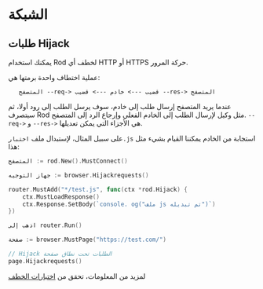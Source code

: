 # الشبكة

## طلبات Hijack

يمكنك استخدام Rod لخطف أي HTTP أو HTTPS حركة المرور.

عملية اختطاف واحدة برمتها هي:

```text
   المتصفح --req-> قضيب ---> خادم ---> قضيب --res-> المتصفح
```

عندما يريد المتصفح إرسال طلب إلى خادم، سوف يرسل الطلب إلى رود أولا، ثم سيتصرف Rod مثل وكيل لإرسال الطلب إلى الخادم الفعلي وإرجاع الرد إلى المتصفح. `--req->` و `--res->` هي الأجزاء التي يمكن تعديلها.

على سبيل المثال، لإستبدال ملف `اختبار.js` استجابة من الخادم يمكننا القيام بشيء مثل هذا:

```go
المتصفح := rod.New().MustConnect()

جهاز التوجيه := browser.Hijackrequests()

router.MustAdd("*/test.js", func(ctx *rod.Hijack) {
    ctx.MustLoadResponse()
    ctx.Response.SetBody(`console. og("ملف js تم تبديله")`)
})

اذهب إلى router.Run()

صفحة := browser.MustPage("https://test.com/")

// Hijack الطلبات تحت نطاق صفحة
page.Hijackrequests()
```

لمزيد من المعلومات، تحقق من [اختبارات الخطف](https://github.com/go-rod/rod/blob/master/hijack_test.go)
